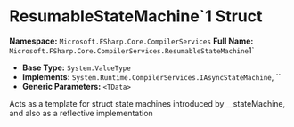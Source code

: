 # ResumableStateMachine`1 Struct

**Namespace:** `Microsoft.FSharp.Core.CompilerServices`
**Full Name:** `Microsoft.FSharp.Core.CompilerServices.ResumableStateMachine`1`
- **Base Type:** `System.ValueType`
- **Implements:** `System.Runtime.CompilerServices.IAsyncStateMachine`, ``
- **Generic Parameters:** `<TData>`

Acts as a template for struct state machines introduced by __stateMachine, and also as a reflective implementation